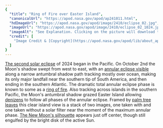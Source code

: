 ```yaml
---
{
  "title": "Ring of Fire over Easter Island",
  "canonicalUrl": "https://apod.nasa.gov/apod/ap241011.html",
  "hdImageUrl": "https://apod.nasa.gov/apod/image/2410/eclipse_02.jpg",
  "imageUrl": "https://apod.nasa.gov/apod/image/2410/eclipse_02_1024.jpg",
  "imageAlt": "See Explanation. Clicking on the picture will download the highest resolution version available.",
  "credit": [
    "Image Credit & [Copyright](https://apod.nasa.gov/apod/lib/about_apod.html#srapply): [Yuri Beletsky](https://www.instagram.com/yuribeletsky/) ([Carnegie](http://carnegiescience.edu/) [Las Campanas Observatory](http://www.lco.cl/), [TWAN](https://twanight.org/about/))"
  ]
}
---
```


[The second solar eclipse](https://earthsky.org/astronomy-essentials/an-annular-solar-eclipse-on-october-2-2024/) of 2024 began in the Pacific. On October 2nd the Moon's shadow swept from west to east, with an [annular eclipse visible](https://science.nasa.gov/eclipses/future-eclipses/oct-2-annular-eclipse/) along a narrow antumbral shadow path tracking mostly over ocean, making its only major landfall near the southern tip of South America, and then ending in the southern Atlantic. The dramatic total annular eclipse phase is known to some as a [ring of fire](https://apod.nasa.gov/apod/ap231005.html). Also tracking across islands in the southern Pacific, the Moon's antumbral shadow grazed Easter Island allowing [denizens](https://apod.nasa.gov/apod/ap170918.html) to follow all phases of the annular eclipse. Framed by [palm tree leaves](https://apod.nasa.gov/apod/ap240413.html) this clear island view is a stack of two images, one taken with and one taken without a solar filter near the moment of the maximum annular phase. [The New Moon's silhouette](https://www.facebook.com/media/set/?set=a.524914740237108) appears just off center, though still engulfed by the bright disk of the active Sun.
